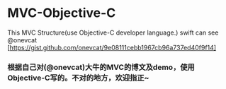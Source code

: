 # MVC-Objective-C
This MVC Structure(use Objective-C developer language.) swift can see @onevcat [https://gist.github.com/onevcat/9e08111cebb1967cb96a737ed40f9f14]

### 根据自己对(@onevcat)大牛的MVC的博文及demo，使用Objective-C写的。不对的地方，欢迎指正~
